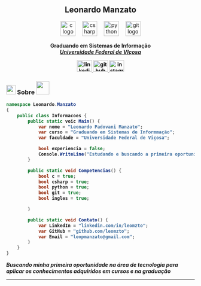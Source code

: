 <h2 align="center"> Leonardo Manzato</h2>
<div align="center">
  <img src="https://cdn.jsdelivr.net/gh/devicons/devicon/icons/c/c-original.svg" height="40" alt="c logo"  />
  <img width="10" />
  <img src="https://cdn.jsdelivr.net/gh/devicons/devicon/icons/csharp/csharp-original.svg" height="40" alt="csharp logo"  />
  <img width="10" />
  <img src="https://cdn.jsdelivr.net/gh/devicons/devicon/icons/python/python-original.svg" height="40" alt="python logo"  />
  <img width="10" />
  <img src="https://cdn.jsdelivr.net/gh/devicons/devicon/icons/git/git-original.svg" height="40" alt="git logo"  />
</div>

<p align="center"><b>Graduando em Sistemas de Informação<br><em><a href="https://www.ufv.br">Universidade Federal de VIçosa</a>
</em></p>

<div align="center">
  <a href="https://www.linkedin.com/in/leomzto" target="_blank">
    <img src="https://raw.githubusercontent.com/maurodesouza/profile-readme-generator/master/src/assets/icons/social/linkedin/default.svg" width="40" height="30" alt="linkedin logo" />
  </a>
  <a href="https://github.com/leomzto" target="_blank">
    <img src="https://www.svgrepo.com/show/303615/github-icon-1-logo.svg" width="40" height="30" alt="github logo" />
  </a>
  <a href="https://www.instagram.com/leomzto/" target="_blank">
    <img src="https://raw.githubusercontent.com/maurodesouza/profile-readme-generator/master/src/assets/icons/social/instagram/default.svg" width="40" height="30" alt="instagram logo" />
  </a>
</div>




### <img src="https://media3.giphy.com/media/v1.Y2lkPTc5MGI3NjExeDF2djBvYzRqdHNmNng4bGM1d2trdHBlM2sxbWVpZWJxOTZ5b3JvOCZlcD12MV9pbnRlcm5hbF9naWZfYnlfaWQmY3Q9dHM/kAm4u0lhDCmXnugz6p/giphy.gif" width="25"> Sobre <img src="https://media4.giphy.com/media/v1.Y2lkPTc5MGI3NjExcmdzZmh4NWZucm5pcGpodjZzcml3N3gzdzlidXN5a3Z4eW5keDB4OCZlcD12MV9pbnRlcm5hbF9naWZfYnlfaWQmY3Q9cw/3o84TSvGGfaIor8VzO/giphy.gif" width="35">

```csharp
namespace Leonardo.Manzato
{
    public class Informacoes {
        public static voic Main() {
            var nome = "Leonardo Padovani Manzato";
            var curso = "Graduando em Sistemas de Informmação";
            var faculdade = "Universidade Federal de Viçosa";

            bool experiencia = false;
            Console.WriteLine("Estudando e buscando a primeira oportunidade");
        }

        public static void Competencias() {
            bool c = true;
            bool csharp = true;
            bool python = true;
            bool git = true;
            bool ingles = true;

        }

        public static void Contato() {
            var LinkedIn = "linkedin.com/in/leomzto";
            var GitHub = "github.com/leomzto";
            var Email = "leopmanzato@gmail.com";
        }
    }
}
```
<em><b>Buscando minha primeira oportunidade na área de tecnologia para aplicar os conhecimentos adquiridos em cursos e na graduação</b></em>

---
